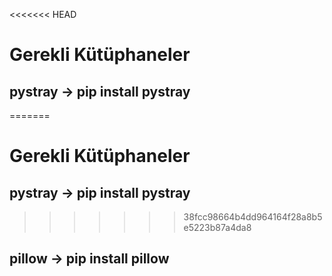 <<<<<<< HEAD
# Gerekli Kütüphaneler
## pystray -> pip install pystray
=======
# Gerekli Kütüphaneler
## pystray -> pip install pystray
>>>>>>> 38fcc98664b4dd964164f28a8b5e5223b87a4da8
## pillow -> pip install pillow
